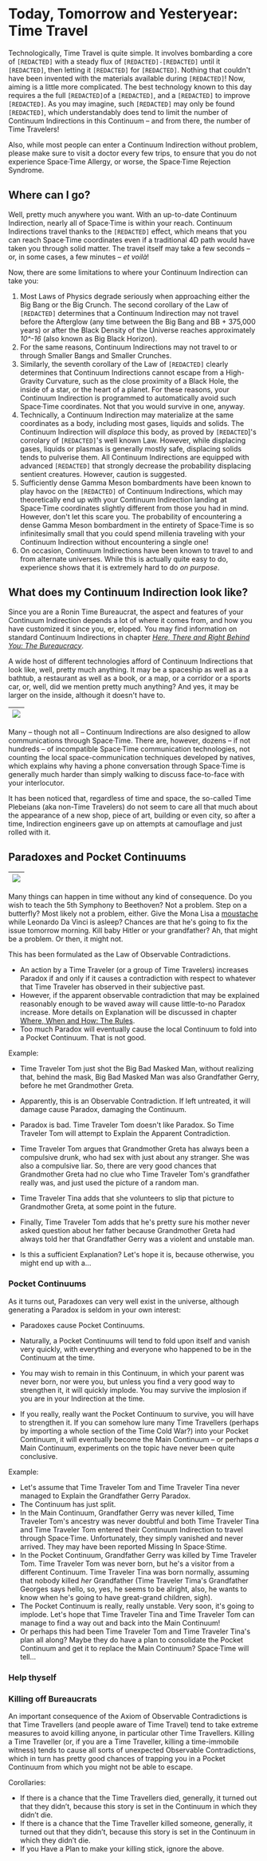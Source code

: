 # Today, Tomorrow and Yesteryear: Time Travel

Technologically, Time Travel is quite simple. It involves bombarding a core of `[REDACTED]` with a steady flux of `[REDACTED]-[REDACTED]` until it `[REDACTED]`, then letting it `[REDACTED]` for `[REDACTED]`. Nothing that couldn't have been invented with the materials available during `[REDACTED]`! Now, aiming is a little more complicated. The best technology known to this day  requires a the full `[REDACTED]`of a `[REDACTED]`, and a `[REDACTED]` to improve `[REDACTED]`. As you may imagine, such `[REDACTED]` may only be found `[REDACTED]`, which understandably does tend to limit the number of Continuum Indirections in this Continuum – and from there, the number of Time Travelers!

Also, while most people can enter a Continuum Indirection without problem, please make sure to visit a doctor every few trips, to ensure that you do not experience Space·Time Allergy, or worse, the Space·Time Rejection Syndrome.

## Where can I go?

Well, pretty much anywhere you want. With an up-to-date Continuum Indirection, nearly all of Space·Time is within your reach. Continuum Indirections travel thanks to the `[REDACTED]` effect, which means that you can reach Space·Time coordinates even if a traditional 4D path would have taken you through solid matter. The travel itself may take a few seconds – or, in some cases, a few minutes – _et voilà_!

Now, there are some limitations to where your Continuum Indirection can take you:

1. Most Laws of Physics degrade seriously when approaching either the Big Bang or the Big Crunch. The second corollary of the Law of `[REDACTED]` determines that a Continuum Indirection may not travel before the Afterglow \(any time between the Big Bang and BB + 375,000 years\) or after the Black Density of the Universe reaches approximately _10^-16_ \(also known as Big Black Horizon\).
2. For the same reasons, Continuum Indirections may not travel to or through Smaller Bangs and Smaller Crunches.
3. Similarly, the seventh corollary of the Law of `[REDACTED]` clearly determines that Continuum Indirections cannot escape from a High-Gravity Curvature, such as the close proximity of a Black Hole, the inside of a star, or the heart of a planet. For these reasons, your Continuum Indirection is programmed to automatically avoid such Space·Time coordinates. Not that you would survive in one, anyway.
4. Technically, a Continuum Indirection may materialize at the same coordinates as a body, including most gases, liquids and solids. The Continuum Indirection will _displace_ this body, as proved by `[REDACTED`\]'s corrolary of `[REDACTED]`'s well known Law. However, while displacing gases, liquids or plasmas is generally mostly safe, displacing solids tends to pulverise them. All Continuum Indirections are equipped with advanced `[REDACTED]` that strongly decrease the probability displacing sentient creatures. However, caution is suggested.
5. Sufficiently dense Gamma Meson bombardments have been known to play havoc on the `[REDACTED]` of Continuum Indirections, which may theoretically end up with your Continuum Indirection landing at Space·Time coordinates slightly different from those you had in mind. However, don't let this scare you. The probability of encountering a dense Gamma Meson bombardment in the entirety of Space·Time is so infinitesimally small that you could spend millenia traveling with your Continuum Indirection without encountering a single one! 
6. On occasion, Continuum Indirections have been known to travel to and from alternate universes. While this is actually quite easy to do, experience shows that it is extremely hard to do _on purpose_.

## What does my Continuum Indirection look like?

Since you are a Ronin Time Bureaucrat, the aspect and features of your Continuum Indirection depends a lot of where it comes from, and how you have customized it since you, er, eloped. You may find information on standard Continuum Indirections in chapter [_Here, There and Right Behind You: The Bureaucracy_](/here-there-and-right-behind-you-the-bureaucracy.md).

A wide host of different technologies afford of Continuum Indirections that look like, well, pretty much anything. It may be a spaceship as well as a a bathtub, a restaurant as well as a book, or a map, or a corridor or a sports car, or, well, did we mention pretty much anything? And yes, it may be larger on the inside, although it doesn't have to.

| ![](/assets/Indirections.png) |
| :---: |


Many – though not all – Continuum Indirections are also designed to allow communications through Space·Time. There are, however, dozens – if not hundreds – of incompatible Space·Time communication technologies, not counting the local space-communication techniques developed by natives, which explains why having a phone conversation through Space·Time is generally much harder than simply walking to discuss face-to-face with your interlocutor.

It has been noticed that, regardless of time and space, the so-called Time Plebeians \(aka non-Time Travelers\) do not seem to care all that much about the appearance of a new shop, piece of art, building or even city, so after a time, Indirection engineers gave up on attempts at camouflage and just rolled with it.

## Paradoxes and Pocket Continuums

| ![](/assets/Paradoxes.png) |
| :---: |


Many things can happen in time without any kind of consequence. Do you wish to teach the 5th Symphony to Beethoven? Not a problem. Step on a butterfly? Most likely not a problem, either. Give the Mona Lisa a [moustache](https://www.dalipaintings.com/self-portrait-mona-lisa.jsp) while Leonardo Da Vinci is asleep? Chances are that he's going to fix the issue tomorrow morning. Kill baby Hitler or your grandfather? Ah, that might be a problem. Or then, it might not.

This has been formulated as the Law of Observable Contradictions.

* An action by a Time Traveler \(or a group of Time Travelers\) increases Paradox if and only if it causes a contradiction with respect to whatever that Time Traveler has observed in their subjective past.
* However, if the apparent observable contradiction that may be explained reasonably enough to be waved away will cause little-to-no Paradox increase. More details on Explanation will be discussed in chapter [Where, When and How: The Rules](/where-when-and-how-the-rules.md).
* Too much Paradox will eventually cause the local Continuum to fold into a Pocket Continuum. That is not good.

Example:

* Time Traveler Tom just shot the Big Bad Masked Man, without realizing that, behind the mask, Big Bad Masked Man was also Grandfather Gerry, before he met Grandmother Greta.

* Apparently, this is an Observable Contradiction. If left untreated, it will damage cause Paradox, damaging the Continuum.

* Paradox is bad. Time Traveler Tom doesn't like Paradox. So Time Traveler Tom will attempt to Explain the Apparent Contradiction.

* Time Traveler Tom argues that Grandmother Greta has always been a compulsive drunk, who had sex with just about any stranger. She was also a compulsive liar. So, there are very good chances that Grandmother Greta had no clue who Time Traveler Tom's grandfather really was, and just used the picture of a random man.

* Time Traveler Tina adds that she volunteers to slip that picture to Grandmother Greta, at some point in the future.

* Finally, Time Traveler Tom adds that he's pretty sure his mother never asked question about her father because Grandmother Greta had always told her that Grandfather Gerry was a violent and unstable man.

* Is this a sufficient Explanation? Let's hope it is, because otherwise, you might end up with a...

### Pocket Continuums

As it turns out, Paradoxes can very well exist in the universe, although generating a Paradox is seldom in your own interest:

* Paradoxes cause Pocket Continuums.
* Naturally, a Pocket Continuums will tend to fold upon itself and vanish very quickly, with everything and everyone who happened to be in the Continuum at the time.
* You may wish to remain in this Continuum, in which your parent was never born, nor were you, but unless you find a very good way to strengthen it, it will quickly implode. You may survive the implosion if you are in your Indirection at the time.

* If you really, really want the Pocket Continuum to survive, you will have to strengthen it. If you can somehow lure many Time Travellers \(perhaps by importing a whole section of the Time Cold War?\) into your Pocket Continuum, it will eventually become the Main Continuum – or perhaps _a_ Main Continuum, experiments on the topic have never been quite conclusive.

Example:

* Let's assume that Time Traveler Tom and Time Traveler Tina never managed to Explain the Grandfather Gerry Paradox.
* The Continuum has just split.
* In the Main Continuum, Grandfather Gerry was never killed, Time Traveler Tom's ancestry was never doubtful and both Time Traveler Tina and Time Traveler Tom entered their Continuum Indirection to travel through Space·Time. Unfortunately, they simply vanished and never arrived. They may have been reported Missing In Space·Stime.
* In the Pocket Continuum, Grandfather Gerry was killed by Time Traveler Tom. Time Traveler Tom was never born, but he's a visitor from a different Continuum. Time Traveler Tina was born normally, assuming that nobody killed _her_ Grandfather \(Time Traveler Tima's Grandfather Georges says hello, so, yes, he seems to be alright, also, he wants to know when he's going to have great-grand children, sigh\).
* The Pocket Continuum is really, really unstable. Very soon, it's going to implode. Let's hope that Time Traveler Tina and Time Traveler Tom can manage to find a way out and back into the Main Continuum!
* Or perhaps this had been Time Traveler Tom and Time Traveler Tina's plan all along? Maybe they do have a plan to consolidate the Pocket Continuum and get it to replace the Main Continuum? Space·Time will tell...

### Help thyself

### Killing off Bureaucrats

An important consequence of the Axiom of Observable Contradictions is that Time Travellers \(and people aware of Time Travel\) tend to take extreme measures to avoid killing anyone, in particular other Time Travellers. Killing a Time Traveller \(or, if you are a Time Traveller, killing a time-immobile witness\) tends to cause all sorts of unexpected Observable Contradictions, which in turn has pretty good chances of trapping you in a Pocket Continuum from which you might not be able to escape.

Corollaries:

* If there is a chance that the Time Travellers died, generally, it turned out that they didn’t, because this story is set in the Continuum in which they didn’t die.
* If there is a chance that the Time Traveller killed someone, generally, it turned out that they didn’t, because this story is set in the Continuum in which they didn’t die.
* If you Have a Plan to make your killing stick, ignore the above.



